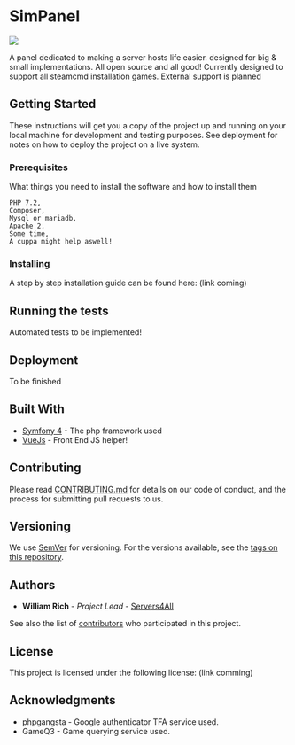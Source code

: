 # SimPanel
<a href="https://codeclimate.com/github/will2therich/SimPanel/maintainability"><img src="https://api.codeclimate.com/v1/badges/dbf9b4a7c27ebaf0ecf9/maintainability" /></a>

A panel dedicated to making a server hosts life easier. designed for big & small implementations. All open source and all good! Currently designed to support all steamcmd installation games. External support is planned
## Getting Started

These instructions will get you a copy of the project up and running on your local machine for development and testing purposes. See deployment for notes on how to deploy the project on a live system.

### Prerequisites

What things you need to install the software and how to install them

```
PHP 7.2,
Composer,
Mysql or mariadb,
Apache 2,
Some time,
A cuppa might help aswell!
```

### Installing

A step by step installation guide can be found here:
(link coming)

## Running the tests

Automated tests to be implemented!

## Deployment
To be finished

## Built With

* [Symfony 4](https://symfony.com/) - The php framework used
* [VueJs](https://vuejs.org/) - Front End JS helper!

## Contributing

Please read [CONTRIBUTING.md](https://github.com/will2therich/SimPanel/blob/Symfony4-Master/CONTRIBUTING.md) for details on our code of conduct, and the process for submitting pull requests to us.

## Versioning

We use [SemVer](http://semver.org/) for versioning. For the versions available, see the [tags on this repository](https://github.com/will2therich/SimPanel/tags). 

## Authors

* **William Rich** - *Project Lead* - [Servers4All](https://github.com/will2therich)

See also the list of [contributors](https://github.com/will2therich/SimPanel/blob/Symfony4-Master/Contributors.md) who participated in this project.

## License

This project is licensed under the following license: (link comming)

## Acknowledgments

* phpgangsta - Google authenticator TFA service used.
* GameQ3 - Game querying service used.

